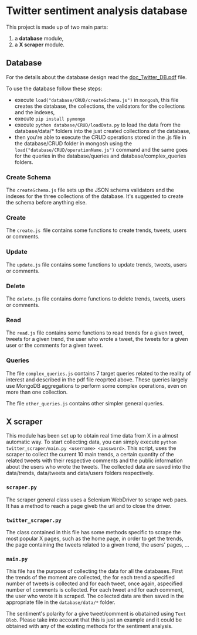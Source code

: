 # Twitter sentiment analysis database

This project is made up of two main parts:

1. a **database** module,
2. a **X scraper** module.

## Database

For the details about the database design read the [doc_Twitter_DB.pdf](https://docs.google.com/document/d/1nrY6ossFJN2PwIf05ZRFzYorwiSaiXuRNu15mVba_BA/edit?usp=sharing) file.

To use the database follow these steps:

* execute `load("database/CRUD/createSchema.js")` in `mongosh`, this file creates the database, the collections, the validators for the collections and the indexes,
* execute `pip install pymongo`
* execute `python database/CRUD/loadData.py` to load the data from the database/data/* folders into the just created collections of the database,
* then you're able to execute the CRUD operations stored in the .js file in the database/CRUD folder in mongosh using the `load("database/CRUD/operationName.js")` command and the same goes for the queries in the database/queries and database/complex_queries folders.

### Create Schema

The `createSchema.js` file sets up the JSON schema validators and the indexes for the three collections of the database. It's suggested to create the schema before anything else.

### Create

The `create.js `file contains some functions to create trends, tweets, users or comments.

### Update

The `update.js` file contains some functions to update trends, tweets, users or comments.

### Delete

The `delete.js` file contains dome functions to delete trends, tweets, users or comments.

### Read

The `read.js` file contains some functions to read trends for a given tweet, tweets for a given trend, the user who wrote a tweet, the tweets for a given user or the comments for a given tweet.

### Queries

The file `complex_queries.js` contains 7 target queries related to the reality of interest and described in the pdf file reoprted above. These queries largely use MongoDB aggregations to perform some complex operations, even on more than one collection.

The file `other_queries.js` contains other simpler general queries.

## X scraper

This module has been set up to obtain real time data from X in a almost automatic way. To start collecting data, you can simply execute `python twitter_scraper/main.py <username> <password>`. This script, uses the scraper to collect the current 10 main trends, a certain quantity of the related tweets with their respective comments and the public information about the users who wrote the tweets. The collected data are saved into the data/trends, data/tweets and data/users folders respectively.

### `scraper.py`

The scraper general class uses a Selenium WebDriver to scrape web paes. It has a method to reach a page giveb the url and to close the driver.

### `twitter_scraper.py`

The class contained in this file has some methods specific to scrape the most popular X pages, such as the home page, in order to get the trends, the page containing the tweets related to a given trend, the users' pages, ...

### `main.py`

This file has the purpose of collecting the data for all the databases. First the trends of the moment are collected, the for each trend a specified number of tweets is collected and for each tweet, once again,  aspecified number of comments is collected. For each tweet and for each comment, the user who wrote it is scraped. The collected data are then saved in the appropriate file in the `database/data/*` folder.

The sentiment's polarity for a give tweet/comment is obatained using `Text Blob`. Please take into account that this is just an example and it could be obtained with any of the existing methods for the sentiment analysis.
